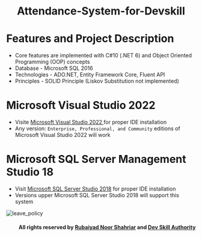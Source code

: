 <h1 align="center">Attendance-System-for-Devskill</h1>


# Features and Project Description
- Core features are implemented with C#10  (.NET 6) and Object Oriented Programming (OOP) concepts
- Database - Microsoft SQL 2016
- Technologies - ADO.NET, Entity Framework Core, Fluent API
- Principles - SOLID Principle (Liskov Substitution not implemented)

# Microsoft Visual Studio 2022
- Visite <a href ="https://learn.microsoft.com/en-us/visualstudio/install/install-visual-studio?view=vs-2022"> Microsoft Visual Studio 2022 </a> for proper IDE installation
- Any version: ```Enterprise, Professional, and Community``` editions of Microsoft Visual Studio 2022 will work

# Microsoft SQL Server Management Studio 18
- Visit <a href="https://andyleonard.blog/2016/06/installing-sql-server-2016-developer-edition-one-example/"> Microsoft SQL Server Studio 2018</a> for proper IDE installation
- Versions upper Microsoft SQL Server Studio 2018 will support this system


![leave_policy](https://user-images.githubusercontent.com/77986516/206782353-60a12283-85ce-4307-b77f-93bc11acdde7.png)


<h4 align="right">

All rights reserved by **[Rubaiyad Noor Shahriar](https://flowcv.me/rubaiyad-noor-shahriar-hridoy)** and **[Dev Skill Authority](https://devskill.com/)**
</h4>
